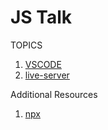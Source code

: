# JS Talk

TOPICS

1. [VSCODE](./VSCODE/readme.md)
2. [live-server](./live-server.readme.md)


Additional Resources
1. [npx](https://medium.com/@maybekatz/introducing-npx-an-npm-package-runner-55f7d4bd282b)